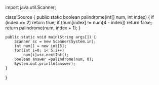 import java.util.Scanner;

class Source {
    public static boolean palindrome(int[] num, int index) {
        if (index == 2) return true;
        if (num[index] != num[4 - index]) return false;
        return palindrome(num, index + 1);
    }

    public static void main(String args[]) {
        Scanner sc = new Scanner(System.in);
        int num[] = new int[5];
        for(int i=0; i< 5;i++)
            num[i]=sc.nextInt();
        boolean answer =palindrome(num, 0);
        System.out.println(answer);
    }
}
